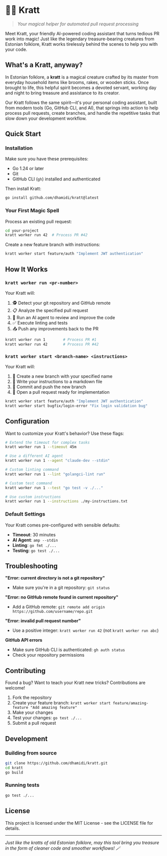 # 🧙‍♂️ Kratt

> *Your magical helper for automated pull request processing*

Meet Kratt, your friendly AI-powered coding assistant that turns tedious PR work into magic! Just like the legendary treasure-bearing creatures from Estonian folklore, Kratt works tirelessly behind the scenes to help you with your code.

## What's a Kratt, anyway?

In Estonian folklore, a **kratt** is a magical creature crafted by its master from everyday household items like brooms, rakes, or wooden sticks. Once brought to life, this helpful spirit becomes a devoted servant, working day and night to bring treasure and assistance to its creator.

Our Kratt follows the same spirit—it's your personal coding assistant, built from modern tools (Go, GitHub CLI, and AI), that springs into action to help process pull requests, create branches, and handle the repetitive tasks that slow down your development workflow.

## Quick Start

### Installation

Make sure you have these prerequisites:
- Go 1.24 or later
- Git
- GitHub CLI (`gh`) installed and authenticated

Then install Kratt:

```bash
go install github.com/dhamidi/kratt@latest
```

### Your First Magic Spell

Process an existing pull request:
```bash
cd your-project
kratt worker run 42  # Process PR #42
```

Create a new feature branch with instructions:
```bash
kratt worker start feature/auth "Implement JWT authentication"
```

## How It Works

### `kratt worker run <pr-number>`

Your Kratt will:
1. 🕵️ Detect your git repository and GitHub remote
2. 📋 Analyze the specified pull request
3. 🤖 Run an AI agent to review and improve the code
4. ✅ Execute linting and tests
5. 📤 Push any improvements back to the PR

```bash
kratt worker run 1        # Process PR #1
kratt worker run 42       # Process PR #42
```

### `kratt worker start <branch-name> <instructions>`

Your Kratt will:
1. 🌿 Create a new branch with your specified name
2. 📝 Write your instructions to a markdown file
3. 💾 Commit and push the new branch
4. 🎯 Open a pull request ready for implementation

```bash
kratt worker start feature/auth "Implement JWT authentication"
kratt worker start bugfix/login-error "Fix login validation bug"
```

## Configuration

Want to customize your Kratt's behavior? Use these flags:

```bash
# Extend the timeout for complex tasks
kratt worker run 1 --timeout 45m

# Use a different AI agent
kratt worker run 1 --agent "claude-dev --stdin"

# Custom linting command
kratt worker run 1 --lint "golangci-lint run"

# Custom test command  
kratt worker run 1 --test "go test -v ./..."

# Use custom instructions
kratt worker run 1 --instructions ./my-instructions.txt
```

### Default Settings

Your Kratt comes pre-configured with sensible defaults:
- **Timeout**: 30 minutes
- **AI Agent**: `amp --stdin`
- **Linting**: `go fmt ./...`
- **Testing**: `go test ./...`

## Troubleshooting

**"Error: current directory is not a git repository"**
- Make sure you're in a git repository: `git status`

**"Error: no GitHub remote found in current repository"**
- Add a GitHub remote: `git remote add origin https://github.com/username/repo.git`

**"Error: invalid pull request number"**
- Use a positive integer: `kratt worker run 42` (not `kratt worker run abc`)

**GitHub API errors**
- Make sure GitHub CLI is authenticated: `gh auth status`
- Check your repository permissions

## Contributing

Found a bug? Want to teach your Kratt new tricks? Contributions are welcome!

1. Fork the repository
2. Create your feature branch: `kratt worker start feature/amazing-feature "Add amazing feature"`
3. Make your changes
4. Test your changes: `go test ./...`
5. Submit a pull request

## Development

### Building from source

```bash
git clone https://github.com/dhamidi/kratt.git
cd kratt
go build
```

### Running tests

```bash
go test ./...
```

## License

This project is licensed under the MIT License - see the LICENSE file for details.

---

*Just like the kratts of old Estonian folklore, may this tool bring you treasure in the form of cleaner code and smoother workflows! 🪄*
